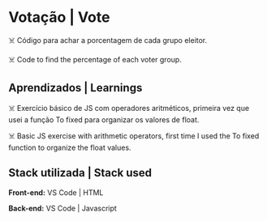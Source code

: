 # Votação | Vote

☠️ Código para achar a porcentagem de cada grupo eleitor.

☠️ Code to find the percentage of each voter group.

## Aprendizados | Learnings

☠️ Exercício básico de JS com operadores aritméticos,
primeira vez que usei a função To fixed para organizar
os valores de float.

☠️ Basic JS exercise with arithmetic operators, first 
time I used the To fixed function to organize the 
float values.

## Stack utilizada | Stack used

**Front-end:** VS Code | HTML

**Back-end:** VS Code | Javascript
